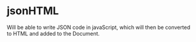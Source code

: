 jsonHTML
========

Will be able to write JSON code in javaScript, which will then be converted to HTML and added to the Document.
